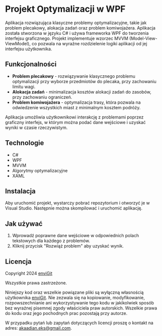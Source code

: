 # Projekt Optymalizacji w WPF

Aplikacja rozwiązująca klasyczne problemy optymalizacyjne, takie jak problem plecakowy, alokacja zadań oraz problem komiwojażera. Aplikacja została stworzona w języku C# i używa frameworka WPF do tworzenia interfejsu graficznego. Projekt implementuje wzorzec MVVM (Model-View-ViewModel), co pozwala na wyraźne rozdzielenie logiki aplikacji od jej interfejsu użytkownika.

## Funkcjonalności

- **Problem plecakowy** - rozwiązywanie klasycznego problemu optymalizacji przy wyborze przedmiotów do plecaka, przy zachowaniu limitu wagi.
- **Alokacja zadań** - minimalizacja kosztów alokacji zadań do zasobów, przy zachowaniu ograniczeń.
- **Problem komiwojażera** - optymalizacja trasy, która pozwala na odwiedzenie wszystkich miast z minimalnym kosztem podróży.

Aplikacja umożliwia użytkownikowi interakcję z problemami poprzez graficzny interfejs, w którym można podać dane wejściowe i uzyskać wyniki w czasie rzeczywistym.

## Technologie

- C#
- WPF
- MVVM
- Algorytmy optymalizacyjne
- XAML

## Instalacja

Aby uruchomić projekt, wystarczy pobrać repozytorium i otworzyć je w Visual Studio. Następnie można skompilować i uruchomić aplikację.

## Jak używać

1. Wprowadź poprawne dane wejściowe w odpowiednich polach tekstowych dla każdego z problemów.
2. Kliknij przycisk "Rozwiąż problem" aby uzyskać wynik.

## Licencja

Copyright 2024 [enviGit](https://github.com/enviGit)

Wszystkie prawa zastrzeżone.

Niniejszy kod oraz wszelkie powiązane pliki są wyłączną własnością użytkownika [enviGit](https://github.com/enviGit). Nie zezwala się na kopiowanie, modyfikowanie, rozpowszechnianie ani wykorzystywanie tego kodu w jakikolwiek sposób bez wyraźnej pisemnej zgody właściciela praw autorskich. Wszelkie prawa do kodu oraz jego pochodnych prac pozostają przy autorze.

W przypadku pytań lub zapytań dotyczących licencji proszę o kontakt na adres: [akaadian.eks@gmail.com](mailto:akaadian.eks@gmail.com).
